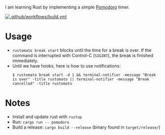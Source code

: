 I am learning Rust by implementing a simple [Pomodoro](https://en.wikipedia.org/wiki/Pomodoro_Technique) timer.

[![.github/workflows/build.yml](https://github.com/suhlig/rustomato/actions/workflows/build.yml/badge.svg)](https://github.com/suhlig/rustomato/actions/workflows/build.yml)

# Usage

* `rustomato break start` blocks until the time for a break is over. If the command is interrupted with Control-C (`SIGINT`), the break is finished immediately.
* Until we have hooks, here is how to use notifications:
  ```command
  $ rustomato break start -d 1 && terminal-notifier -message "Break is over" -title rustomato || terminal-notifier -message "Break cancelled" -title rustomato
  ```

# Notes

* Install and update rust with `rustup`
* Run: `cargo run -- pomodoro`
* Build a release: `cargo build --release` (binary found in `target/release/`)
